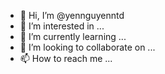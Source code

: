 - 👋 Hi, I’m @yennguyenntd
- 👀 I’m interested in ...
- 🌱 I’m currently learning ...
- 💞️ I’m looking to collaborate on ...
- 📫 How to reach me ...

<!---
yennguyenntd/yennguyenntd is a ✨ special ✨ repository because its `README.md` (this file) appears on your GitHub profile.
You can click the Preview link to take a look at your changes.
--->
